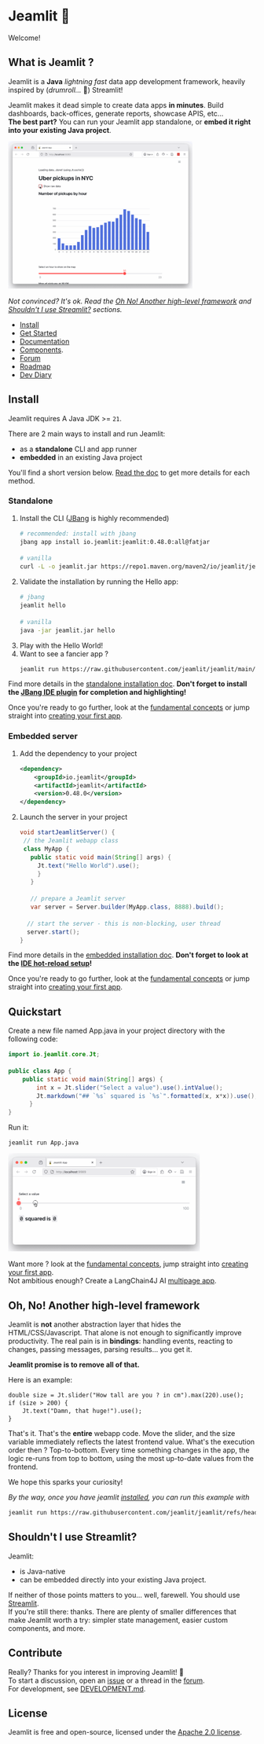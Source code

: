 # Jeamlit <span style="transform: scale(-1,1); display:inline-block;">🚡</span>

Welcome! 
## What is Jeamlit ? 
Jeamlit is a **Java** *lightning fast* data app development framework, heavily inspired by (*drumroll…* 🥁) Streamlit!  

Jeamlit makes it dead simple to create data apps **in minutes**. 
Build dashboards, back-offices, generate reports, showcase APIS, etc...   
**The best part?** You can run your Jeamlit app standalone, or **embed it right into your existing Java project**.

<img src="images/demo.gif" alt="Jeamlit demo app" height=300 href="none"></img>

*Not convinced? It's ok. Read the [Oh No! Another high-level framework](#oh-no-another-high-level-framework) and [Shouldn't I use Streamlit?](#shouldnt-i-use-streamlit) sections.*

- [Install](#install)
- [Get Started](#quickstart)
- [Documentation](https://docs.jeamlit.io/) 
- [Components](https://docs.jeamlit.io/develop/api-reference).
- [Forum](https://github.com/jeamlit/jeamlit/discussions/)
- [Roadmap](https://github.com/jeamlit/jeamlit/discussions/39)
- [Dev Diary](https://world.hey.com/cdecatheu)

## Install

Jeamlit requires A Java JDK >= `21`.

There are 2 main ways to install and run Jeamlit:
- as a **standalone** CLI and app runner
- **embedded** in an existing Java project

You'll find a short version below. [Read the doc](https://docs.jeamlit.io/get-started/installation) to get more details for each method.


### Standalone
1. Install the CLI ([JBang](https://www.jbang.dev/) is highly recommended)
    ```bash
    # recommended: install with jbang
    jbang app install io.jeamlit:jeamlit:0.48.0:all@fatjar

    # vanilla
    curl -L -o jeamlit.jar https://repo1.maven.org/maven2/io/jeamlit/jeamlit/0.48.0/jeamlit-0.48.0-all.jar
    ```
2. Validate the installation by running the Hello app:
   ```bash
   # jbang
   jeamlit hello
   
   # vanilla
   java -jar jeamlit.jar hello
   ```
3. Play with the Hello World!
5. Want to see a fancier app ? 
   ```bash
   jeamlit run https://raw.githubusercontent.com/jeamlit/jeamlit/main/examples/getting_started/App.java
   ```

Find more details in the [standalone installation doc](https://docs.jeamlit.io/get-started/installation/standalone). 
**Don't forget to install the [JBang IDE plugin](https://docs.jeamlit.io/get-started/installation/standalone#prerequisites) for completion and highlighting!** 

Once you're ready to go further, look at the [fundamental concepts](https://docs.jeamlit.io/get-started/fundamentals) or jump straight into [creating your first app](https://docs.jeamlit.io/get-started/tutorials/create-an-app). 

### Embedded server
1. Add the dependency to your project
   ```xml
   <dependency>
       <groupId>io.jeamlit</groupId>
       <artifactId>jeamlit</artifactId>
       <version>0.48.0</version>
   </dependency>
   ```
2. Launch the server in your project
   ```java
   void startJeamlitServer() {
    // the Jeamlit webapp class
    class MyApp {
      public static void main(String[] args) {
        Jt.text("Hello World").use();
        }
      }
    
      // prepare a Jeamlit server
      var server = Server.builder(MyApp.class, 8888).build();
    
     // start the server - this is non-blocking, user thread
     server.start();
   }
   ```

Find more details in the [embedded installation doc](https://docs.jeamlit.io/get-started/installation/embedded-vanilla#development-with-hot-reload).
**Don't forget to look at the [IDE hot-reload setup](https://docs.jeamlit.io/get-started/installation/embedded-vanilla#development-with-hot-reload)!**

Once you're ready to go further, look at the [fundamental concepts](https://docs.jeamlit.io/get-started/fundamentals) or jump straight into [creating your first app](https://docs.jeamlit.io/get-started/tutorials/create-an-app).


## Quickstart
Create a new file named App.java in your project directory with the following code:
```java
import io.jeamlit.core.Jt;

public class App { 
    public static void main(String[] args) {
        int x = Jt.slider("Select a value").use().intValue();
        Jt.markdown("## `%s` squared is `%s`".formatted(x, x*x)).use();
      }
}
```

Run it:
```
jeamlit run App.java
```

<img src="images/demo_2_squared.gif" alt="Jeamlit x squared demo" height=200 href="none"></img>

Want more ?
look at the [fundamental concepts](https://docs.jeamlit.io/get-started/fundamentals), jump straight into [creating your first app](https://docs.jeamlit.io/get-started/tutorials/create-an-app).   
Not ambitious enough? Create a LangChain4J AI [multipage app](https://docs.jeamlit.io/get-started/tutorials/create-a-multipage-app). 

## Oh, No! Another high-level framework
Jeamlit is **not** another abstraction layer that hides the HTML/CSS/Javascript. 
That alone is not enough to significantly improve productivity. 
The real pain is in **bindings**: handling events, reacting to changes, passing messages, 
parsing results... you get it.
 

**Jeamlit promise is to remove all of that.**

Here is an example:
```
double size = Jt.slider("How tall are you ? in cm").max(220).use();
if (size > 200) {
    Jt.text("Damn, that huge!").use();
}
```

That's it. That's the **entire** webapp code. Move the slider, and the size variable immediately 
reflects the latest frontend value.
What's the execution order then ? Top-to-bottom. Every time something changes in the app, 
the logic re-runs from top to bottom, using the most up-to-date values from the frontend.
  
We hope this sparks your curiosity!

*By the way, once you have jeamlit [installed](#install), you can run this example with*
```bash
jeamlit run https://raw.githubusercontent.com/jeamlit/jeamlit/refs/heads/main/examples/readme/App.java 
```

## Shouldn't I use Streamlit?
Jeamlit: 
- is Java-native
- can be embedded directly into your existing Java project. 

If neither of those points matters to you... well, farewell. You should use [Streamlit](https://streamlit.io/).   
If you're still there: thanks. There are plenty of smaller differences that make Jeamlit worth a try: simpler state management, 
easier custom components, and more.

## Contribute
Really? Thanks for you interest in improving Jeamlit! <span style="transform: scale(-1,1); display:inline-block;">🚡</span>  
To start a discussion, open an [issue](https://github.com/jeamlit/jeamlit/issues) or a thread in the [forum](https://github.com/jeamlit/jeamlit/discussions).   
For development, see [DEVELOPMENT.md](DEVELOPMENT.md).

## License
Jeamlit is free and open-source, licensed under the [Apache 2.0 license](LICENSE).
